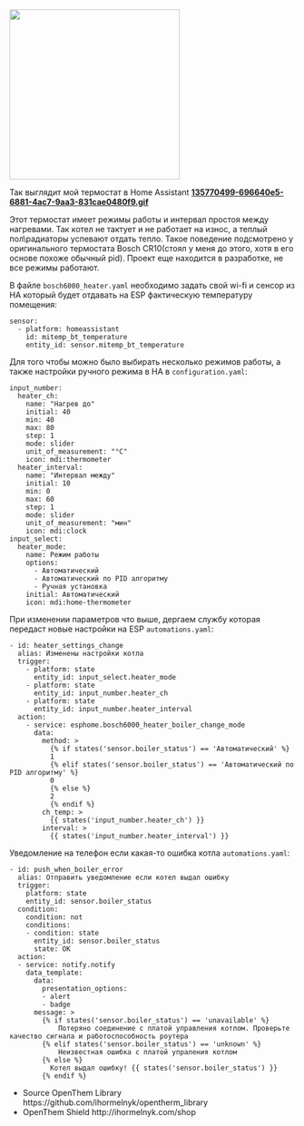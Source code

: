 <img src="https://user-images.githubusercontent.com/29150943/135769411-5f3ec076-1856-414a-bb72-7c28f793265d.jpg" height="300">

Так выглядит мой термостат в Home Assistant <b><a href="https://user-images.githubusercontent.com/29150943/135770499-696640e5-6881-4ac7-9aa3-831cae0480f9.gif" target="_blank">135770499-696640e5-6881-4ac7-9aa3-831cae0480f9.gif</a></b>

Этот термостат имеет режимы работы и интервал простоя между нагревами. Так котел не тактует и не работает на износ, а теплый пол\радиаторы успевают отдать тепло. Такое поведение подсмотрено у оригинального термостата Bosch CR10(стоял у меня до этого, хотя в его основе похоже обычный pid). Проект еще находится в разработке, не все режимы работают.

В файле `bosch6000_heater.yaml` необходимо задать свой wi-fi и сенсор из HA который будет отдавать на ESP фактическую температуру помещения:

```
sensor:
  - platform: homeassistant
    id: mitemp_bt_temperature
    entity_id: sensor.mitemp_bt_temperature
```

Для того чтобы можно было выбирать несколько режимов работы, а также настройки ручного режима в HA в `configuration.yaml`:

```
input_number:
  heater_ch:
    name: "Нагрев до"
    initial: 40
    min: 40
    max: 80
    step: 1
    mode: slider
    unit_of_measurement: "°C"
    icon: mdi:thermometer
  heater_interval:
    name: "Интервал между"
    initial: 10
    min: 0
    max: 60
    step: 1
    mode: slider
    unit_of_measurement: "мин"
    icon: mdi:clock
input_select:
  heater_mode:
    name: Режим работы
    options:
      - Автоматический
      - Автоматический по PID алгоритму
      - Ручная установка
    initial: Автоматический
    icon: mdi:home-thermometer
```
При изменении параметров что выше, дергаем службу которая передаст новые настройки на ESP `automations.yaml`:
```
- id: heater_settings_change
  alias: Изменены настройки котла
  trigger:
    - platform: state
      entity_id: input_select.heater_mode
    - platform: state
      entity_id: input_number.heater_ch
    - platform: state
      entity_id: input_number.heater_interval
  action:
    - service: esphome.bosch6000_heater_boiler_change_mode
      data:
        method: >
          {% if states('sensor.boiler_status') == 'Автоматический' %}
          1
          {% elif states('sensor.boiler_status') == 'Автоматический по PID алгоритму' %}
          0
          {% else %}
          2
          {% endif %}
        ch_temp: > 
          {{ states('input_number.heater_ch') }}
        interval: >
          {{ states('input_number.heater_interval') }}
 ```

Уведомление на телефон если какая-то ошибка котла `automations.yaml`:
```
- id: push_when_boiler_error
  alias: Отправить уведомление если котел выдал ошибку
  trigger:
    platform: state
    entity_id: sensor.boiler_status
  condition:
    condition: not
    conditions:
    - condition: state
      entity_id: sensor.boiler_status
      state: OK
  action:
  - service: notify.notify
    data_template:
      data:
        presentation_options:
        - alert
        - badge
      message: >
        {% if states('sensor.boiler_status') == 'unavailable' %}
            Потеряно соединение с платой управления котлом. Проверьте качество сигнала и работоспособность роутера
        {% elif states('sensor.boiler_status') == 'unknown' %}
            Неизвестная ошибка с платой упраления котлом
        {% else %}
          Котел выдал ошибку! {{ states('sensor.boiler_status') }}
        {% endif %}
```

<ul>
  <li>Source OpenThem Library https://github.com/ihormelnyk/opentherm_library</li>
  <li>OpenThem Shield http://ihormelnyk.com/shop</li>
</ul>
